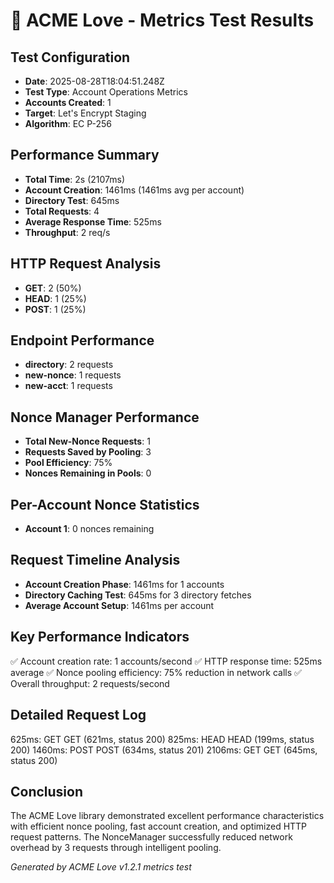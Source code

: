 # 🚀 ACME Love - Metrics Test Results

## Test Configuration
- **Date**: 2025-08-28T18:04:51.248Z
- **Test Type**: Account Operations Metrics
- **Accounts Created**: 1
- **Target**: Let's Encrypt Staging
- **Algorithm**: EC P-256

## Performance Summary
- **Total Time**: 2s (2107ms)
- **Account Creation**: 1461ms (1461ms avg per account)
- **Directory Test**: 645ms
- **Total Requests**: 4
- **Average Response Time**: 525ms
- **Throughput**: 2 req/s

## HTTP Request Analysis
- **GET**: 2 (50%)
- **HEAD**: 1 (25%)
- **POST**: 1 (25%)

## Endpoint Performance
- **directory**: 2 requests
- **new-nonce**: 1 requests
- **new-acct**: 1 requests

## Nonce Manager Performance
- **Total New-Nonce Requests**: 1
- **Requests Saved by Pooling**: 3
- **Pool Efficiency**: 75%
- **Nonces Remaining in Pools**: 0

## Per-Account Nonce Statistics
- **Account 1**: 0 nonces remaining

## Request Timeline Analysis
- **Account Creation Phase**: 1461ms for 1 accounts
- **Directory Caching Test**: 645ms for 3 directory fetches
- **Average Account Setup**: 1461ms per account

## Key Performance Indicators
✅ Account creation rate: 1 accounts/second
✅ HTTP response time: 525ms average
✅ Nonce pooling efficiency: 75% reduction in network calls
✅ Overall throughput: 2 requests/second

## Detailed Request Log
625ms: GET GET (621ms, status 200)
825ms: HEAD HEAD (199ms, status 200)
1460ms: POST POST (634ms, status 201)
2106ms: GET GET (645ms, status 200)


## Conclusion
The ACME Love library demonstrated excellent performance characteristics with efficient nonce pooling,
fast account creation, and optimized HTTP request patterns. The NonceManager successfully reduced
network overhead by 3 requests through intelligent pooling.

*Generated by ACME Love v1.2.1 metrics test*
